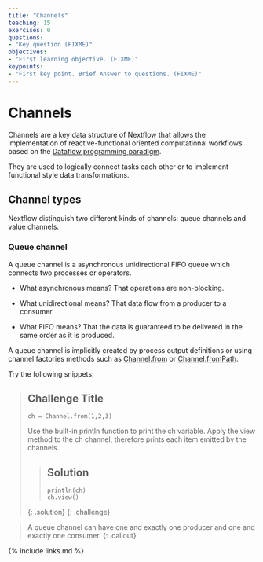 ```yaml
---
title: "Channels"
teaching: 15
exercises: 0
questions:
- "Key question (FIXME)"
objectives:
- "First learning objective. (FIXME)"
keypoints:
- "First key point. Brief Answer to questions. (FIXME)"
---
```


# Channels

Channels are a key data structure of Nextflow that allows the implementation of reactive-functional oriented computational workflows based on the [Dataflow programming paradigm](https://en.wikipedia.org/wiki/Dataflow_programming).

They are used to logically connect tasks each other or to implement functional style data transformations.


## Channel types

Nextflow distinguish two different kinds of channels: queue channels and value channels.

### Queue channel

A queue channel is a asynchronous unidirectional FIFO queue which connects two processes or operators.

* What asynchronous means? That operations are non-blocking.

* What unidirectional means? That data flow from a producer to a consumer.

* What FIFO means? That the data is guaranteed to be delivered in the same order as it is produced.

A queue channel is implicitly created by process output definitions or using channel factories methods such as [Channel.from](https://www.nextflow.io/docs/latest/channel.html#from) or [Channel.fromPath](https://www.nextflow.io/docs/latest/channel.html#frompath).

Try the following snippets:


> ## Challenge Title
> ~~~
> ch = Channel.from(1,2,3)
> ~~~
> 	Use the built-in println function to print the ch variable.
>	  Apply the view method to the ch channel, therefore prints each item emitted by the channels.
>
> > ## Solution
> > ~~~
> > println(ch)  
> > ch.view() 
> {: .solution}
{: .challenge}

> A queue channel can have one and exactly one producer and one and exactly one consumer.
{: .callout}





{% include links.md %}

